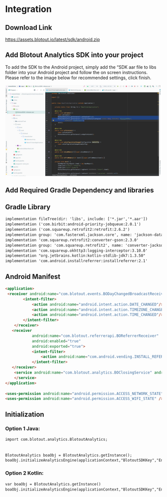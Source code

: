 # Integration

## Download Link

https://assets.blotout.io/latest/sdk/android.zip

## Add Blotout Analytics SDK into your project

To add the SDK to the Android project, simply add the “SDK aar file to libs folder into your Android project and follow the on screen instructions. Please refer to the image below for recommended settings, click finish.

![Screenshot](assets/images/sdkintegration.png)

## Add Required Gradle Dependency and libraries

## Gradle Library
```html
implementation fileTree(dir: 'libs', include: ['*.jar','*.aar'])
implementation ('com.birbit:android-priority-jobqueue:2.0.1')
implementation ('com.squareup.retrofit2:retrofit:2.6.2')
implementation group: 'com.fasterxml.jackson.core', name: 'jackson-databind', version: '2.9.8'
implementation 'com.squareup.retrofit2:converter-gson:2.3.0'
implementation group: 'com.squareup.retrofit2', name: 'converter-jackson', version: '2.6.2'
implementation 'com.squareup.okhttp3:logging-interceptor:3.10.0'
implementation "org.jetbrains.kotlin:kotlin-stdlib-jdk7:1.3.50"
implementation 'com.android.installreferrer:installreferrer:2.1'
```

## Android Manifest 
```html
<application>
 <receiver android:name="com.blotout.events.BODayChangedBroadcastReceiver">
        <intent-filter>
            <action android:name="android.intent.action.DATE_CHANGED"/>
            <action android:name="android.intent.action.TIMEZONE_CHANGED"/>
            <action android:name="android.intent.action.TIME_CHANGED"/>
        </intent-filter>
    </receiver>
   <receiver
            android:name="com.blotout.referrerapi.BOReferrerReceiver"
            android:enabled="true"
            android:exported="true">
            <intent-filter>
                <action android:name="com.android.vending.INSTALL_REFERRER" />
            </intent-filter>
   </receiver>
    <service android:name="com.blotout.analytics.BOClosingService" android:stopWithTask="false">
    </service>
</application>

<uses-permission android:name="android.permission.ACCESS_NETWORK_STATE" />
<uses-permission android:name="android.permission.ACCESS_WIFI_STATE" />

```

## Initialization

### Option 1 Java:

```html
import com.blotout.analytics.BlotoutAnalytics;


BlotoutAnalytics boaObj = BlotoutAnalytics.getInstance();
boaObj.initializeAnalyticsEngine(applicationContext,"BlotoutSDKKey","EndPointUrl");

```

### Option 2 Kotlin:
```html
var boaObj = BlotoutAnalytics.getInstance()
boaObj.initializeAnalyticsEngine(applicationContext,"BlotoutSDKKey","EndPointUrl");

```

